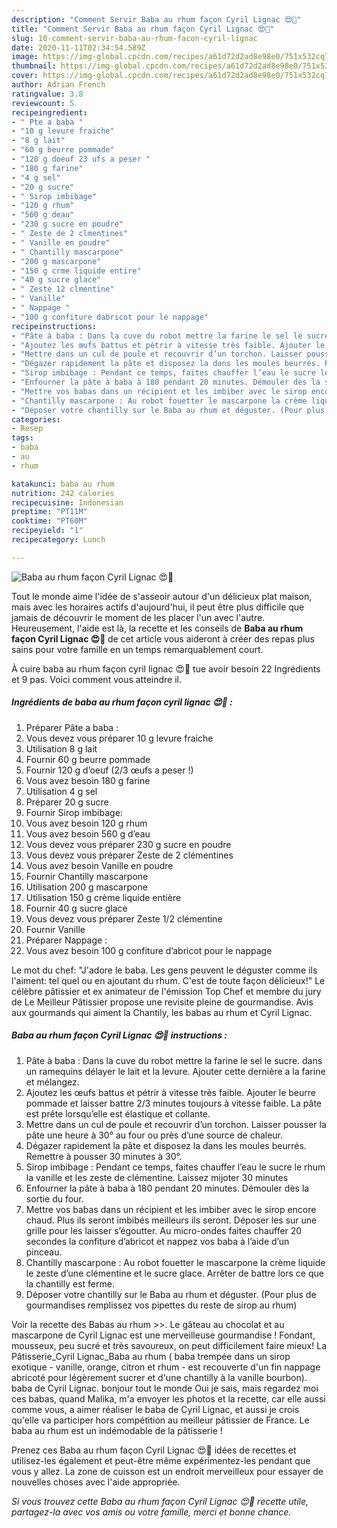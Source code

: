 ```yaml
---
description: "Comment Servir Baba au rhum façon Cyril Lignac 😍🤪"
title: "Comment Servir Baba au rhum façon Cyril Lignac 😍🤪"
slug: 10-comment-servir-baba-au-rhum-facon-cyril-lignac
date: 2020-11-11T02:34:54.589Z
image: https://img-global.cpcdn.com/recipes/a61d72d2ad8e98e0/751x532cq70/baba-au-rhum-facon-cyril-lignac-😍🤪-photo-principale-de-la-recette.jpg
thumbnail: https://img-global.cpcdn.com/recipes/a61d72d2ad8e98e0/751x532cq70/baba-au-rhum-facon-cyril-lignac-😍🤪-photo-principale-de-la-recette.jpg
cover: https://img-global.cpcdn.com/recipes/a61d72d2ad8e98e0/751x532cq70/baba-au-rhum-facon-cyril-lignac-😍🤪-photo-principale-de-la-recette.jpg
author: Adrian French
ratingvalue: 3.8
reviewcount: 5
recipeingredient:
- " Pte a baba "
- "10 g levure fraiche"
- "8 g lait"
- "60 g beurre pommade"
- "120 g doeuf 23 ufs a peser "
- "180 g farine"
- "4 g sel"
- "20 g sucre"
- " Sirop imbibage"
- "120 g rhum"
- "560 g deau"
- "230 g sucre en poudre"
- " Zeste de 2 clmentines"
- " Vanille en poudre"
- " Chantilly mascarpone"
- "200 g mascarpone"
- "150 g crme liquide entire"
- "40 g sucre glace"
- " Zeste 12 clmentine"
- " Vanille"
- " Nappage "
- "100 g confiture dabricot pour le nappage"
recipeinstructions:
- "Pâte à baba : Dans la cuve du robot mettre la farine le sel le sucre. dans un ramequins délayer le lait et la levure. Ajouter cette dernière a la farine et mélangez."
- "Ajoutez les œufs battus et pétrir à vitesse très faible. Ajouter le beurre pommade et laisser battre 2/3 minutes toujours à vitesse faible. La pâte est prête lorsqu’elle est élastique et collante."
- "Mettre dans un cul de poule et recouvrir d’un torchon. Laisser pousser la pâte une heure à 30° au four ou près d’une source de chaleur."
- "Dégazer rapidement la pâte et disposez la dans les moules beurrés. Remettre à pousser 30 minutes à 30°."
- "Sirop imbibage : Pendant ce temps, faites chauffer l’eau le sucre le rhum la vanille et les zeste de clémentine. Laissez mijoter 30 minutes"
- "Enfourner la pâte à baba à 180 pendant 20 minutes. Démouler dès la sortie du four."
- "Mettre vos babas dans un récipient et les imbiber avec le sirop encore chaud. Plus ils seront imbibés meilleurs ils seront. Déposer les sur une grille pour les laisser s’égoutter. Au micro-ondes faites chauffer 20 secondes la confiture d’abricot et nappez vos baba à l’aide d’un pinceau."
- "Chantilly mascarpone : Au robot fouetter le mascarpone la crème liquide le zeste d’une clémentine et le sucre glace. Arrêter de battre lors ce que la chantilly est ferme."
- "Déposer votre chantilly sur le Baba au rhum et déguster. (Pour plus de gourmandises remplissez vos pipettes du reste de sirop au rhum)"
categories:
- Resep
tags:
- baba
- au
- rhum

katakunci: baba au rhum 
nutrition: 242 calories
recipecuisine: Indonesian
preptime: "PT11M"
cooktime: "PT60M"
recipeyield: "1"
recipecategory: Lunch

---
```



![Baba au rhum façon Cyril Lignac 😍🤪](https://img-global.cpcdn.com/recipes/a61d72d2ad8e98e0/751x532cq70/baba-au-rhum-facon-cyril-lignac-😍🤪-photo-principale-de-la-recette.jpg)

Tout le monde aime l'idée de s'asseoir autour d'un délicieux plat maison, mais avec les horaires actifs d'aujourd'hui, il peut être plus difficile que jamais de découvrir le moment de les placer l'un avec l'autre. Heureusement, l'aide est là, la recette et les conseils de <strong> Baba au rhum façon Cyril Lignac 😍🤪 </strong> de cet article vous aideront à créer des repas plus sains pour votre famille en un temps remarquablement court.

<!--inarticleads1-->

À cuire baba au rhum façon cyril lignac 😍🤪 tue avoir besoin 22 Ingrédients et 9 pas. Voici comment vous atteindre il.

##### Ingrédients de baba au rhum façon cyril lignac 😍🤪 :

1. Préparer  Pâte a baba :
1. Vous devez vous préparer 10 g levure fraiche
1. Utilisation 8 g lait
1. Fournir 60 g beurre pommade
1. Fournir 120 g d’oeuf (2/3 œufs a peser !)
1. Vous avez besoin 180 g farine
1. Utilisation 4 g sel
1. Préparer 20 g sucre
1. Fournir  Sirop imbibage:
1. Vous avez besoin 120 g rhum
1. Vous avez besoin 560 g d’eau
1. Vous devez vous préparer 230 g sucre en poudre
1. Vous devez vous préparer  Zeste de 2 clémentines
1. Vous avez besoin  Vanille en poudre
1. Fournir  Chantilly mascarpone
1. Utilisation 200 g mascarpone
1. Utilisation 150 g crème liquide entière
1. Fournir 40 g sucre glace
1. Vous devez vous préparer  Zeste 1/2 clémentine
1. Fournir  Vanille
1. Préparer  Nappage :
1. Vous avez besoin 100 g confiture d’abricot pour le nappage


Le mot du chef: &#34;J&#39;adore le baba. Les gens peuvent le déguster comme ils l&#39;aiment: tel quel ou en ajoutant du rhum. C&#39;est de toute façon délicieux!&#34; Le célèbre pâtissier et ex animateur de l&#39;émission Top Chef et membre du jury de Le Meilleur Pâtissier propose une revisite pleine de gourmandise. Avis aux gourmands qui aiment la Chantily, les babas au rhum et Cyril Lignac. 

<!--inarticleads2-->

##### Baba au rhum façon Cyril Lignac 😍🤪 instructions :

1. Pâte à baba : Dans la cuve du robot mettre la farine le sel le sucre. dans un ramequins délayer le lait et la levure. Ajouter cette dernière a la farine et mélangez.
1. Ajoutez les œufs battus et pétrir à vitesse très faible. Ajouter le beurre pommade et laisser battre 2/3 minutes toujours à vitesse faible. La pâte est prête lorsqu’elle est élastique et collante.
1. Mettre dans un cul de poule et recouvrir d’un torchon. Laisser pousser la pâte une heure à 30° au four ou près d’une source de chaleur.
1. Dégazer rapidement la pâte et disposez la dans les moules beurrés. Remettre à pousser 30 minutes à 30°.
1. Sirop imbibage : Pendant ce temps, faites chauffer l’eau le sucre le rhum la vanille et les zeste de clémentine. Laissez mijoter 30 minutes
1. Enfourner la pâte à baba à 180 pendant 20 minutes. Démouler dès la sortie du four.
1. Mettre vos babas dans un récipient et les imbiber avec le sirop encore chaud. Plus ils seront imbibés meilleurs ils seront. Déposer les sur une grille pour les laisser s’égoutter. Au micro-ondes faites chauffer 20 secondes la confiture d’abricot et nappez vos baba à l’aide d’un pinceau.
1. Chantilly mascarpone : Au robot fouetter le mascarpone la crème liquide le zeste d’une clémentine et le sucre glace. Arrêter de battre lors ce que la chantilly est ferme.
1. Déposer votre chantilly sur le Baba au rhum et déguster. (Pour plus de gourmandises remplissez vos pipettes du reste de sirop au rhum)


Voir la recette des Babas au rhum &gt;&gt;. Le gâteau au chocolat et au mascarpone de Cyril Lignac est une merveilleuse gourmandise ! Fondant, mousseux, peu sucré et très savoureux, on peut difficilement faire mieux! La Pâtisserie_Cyril Lignac_Baba au rhum ( baba trempée dans un sirop exotique - vanille, orange, citron et rhum - est recouverte d&#39;un fin nappage abricoté pour légèrement sucrer et d&#39;une chantilly à la vanille bourbon). baba de Cyril Lignac. bonjour tout le monde Oui je sais, mais regardez moi ces babas, quand Malika, m&#39;a envoyer les photos et la recette, car elle aussi comme vous, a aimer réaliser le baba de Cyril Lignac, et aussi je crois qu&#39;elle va participer hors compétition au meilleur pâtissier de France. Le baba au rhum est un indémodable de la pâtisserie ! 

<!--inarticleads1-->

<p>
Prenez ces Baba au rhum façon Cyril Lignac 😍🤪 idées de recettes et utilisez-les également et peut-être même expérimentez-les pendant que vous y allez. La zone de cuisson est un endroit merveilleux pour essayer de nouvelles choses avec l'aide appropriée.
</p>

<p>
<i>Si vous trouvez cette Baba au rhum façon Cyril Lignac 😍🤪 recette utile, partagez-la avec vos amis ou votre famille, merci et bonne chance.</i>
</p>
